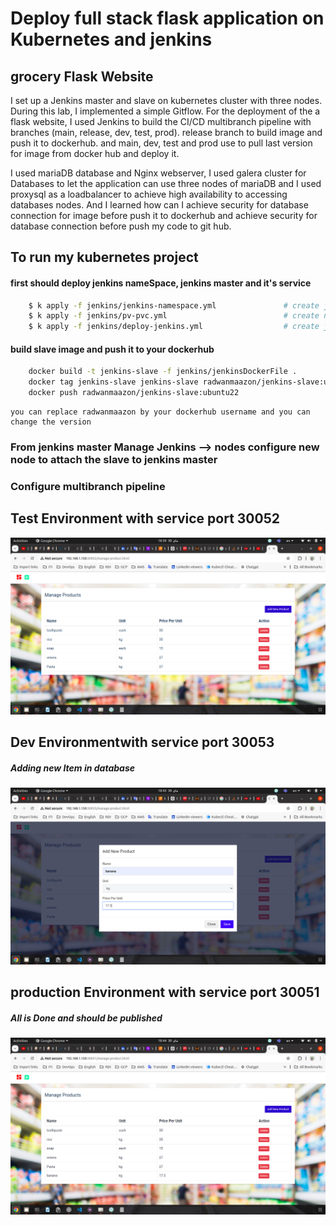 # Deploy full stack flask application on Kubernetes and jenkins
## grocery Flask Website
I set up a Jenkins master and slave on kubernetes cluster with three nodes. During this lab, I implemented a simple Gitflow. For the deployment of the a flask website, I used Jenkins to build the CI/CD multibranch pipeline with branches (main, release, dev, test, prod).
release branch to build image and push it to dockerhub.
and main, dev, test and prod use to pull last version for image from docker hub and deploy it.

I used mariaDB database and Nginx webserver, I used galera cluster for Databases to let the application can use three nodes of mariaDB and I used proxysql as a loadbalancer to achieve high availability to accessing databases nodes.
And I learned how can I achieve security for database connection for image before push it to dockerhub and achieve security for database connection before push my code to git hub.

## To run my kubernetes project
#### first should deploy jenkins nameSpace, jenkins master and it's service 
``` sh 
    $ k apply -f jenkins/jenkins-namespace.yml               # create jenkins namespace 
    $ k apply -f jenkins/pv-pvc.yml                          # create nfs pv and nfs pvc 
    $ k apply -f jenkins/deploy-jenkins.yml                  # create jenkins master and its service
```
#### build slave image and push it to your dockerhub
``` sh
    docker build -t jenkins-slave -f jenkins/jenkinsDockerFile .  
    docker tag jenkins-slave jenkins-slave radwanmaazon/jenkins-slave:ubuntu22
    docker push radwanmaazon/jenkins-slave:ubuntu22
```
    you can replace radwanmaazon by your dockerhub username and you can change the version

### From jenkins master Manage Jenkins --> nodes configure new node to attach the slave to jenkins master 

### Configure multibranch pipeline

## Test Environment with service port 30052
![testns ](./images/testns.png)
## Dev Environmentwith service port 30053
##### Adding new Item in database 
![devns ](./images/devns.png)
## production Environment with service port 30051
##### All is Done and should be published 
![production ](./images/productionns.png)




